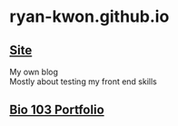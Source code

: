 # ryan-kwon.github.io
## [Site](https://ryan-kwon.github.io/) <br />
My own blog <br />
Mostly about testing my front end skills

## [Bio 103 Portfolio](https://ryan-kwon.github.io/bio_outcomes.html)<br />
